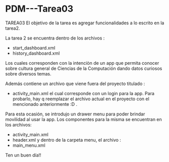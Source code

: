 # PDM---Tarea03

TAREA03
El objetivo de la tarea es agregar funcionalidades a lo escrito en la tarea2. 

La tarea 2 se encuentra dentro de los archivos :
- start_dashboard.xml
- history_dashboard.xml

Los cuales corresponden con la intenciòn de un app que permita conocer sobre cultura general de Ciencias de la Computación dando datos curiosos sobre diversos temas.

Además contiene un archivo que viene fuera del proyecto titulado :
- activity_main.xml
el cual corresponde con un login para la app. 
Para probarlo, hay q reemplazar el archivo actual en el proyecto con el mencionado anteriormente :D .

Para esta ocasión, se introdujo un drawer menu para poder brindar movilidad al usar la app. 
Los componentes para la misma se encuentran en los archivos:
- activity_main.xml
- header.xml
y dentro de la carpeta menu, el archivo :
- main_menu.xml

Ten un buen día!!